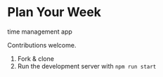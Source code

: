 # Plan Your Week

time management app

Contributions welcome.

1. Fork & clone
2. Run the development server with `npm run start`
